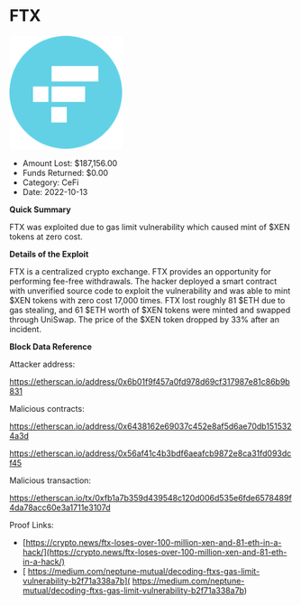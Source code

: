 # FTX
![FTX](/rektimages/FTX.png)
- Amount Lost: $187,156.00
- Funds Returned: $0.00
- Category: CeFi
- Date: 2022-10-13

**Quick Summary**

FTX was exploited due to gas limit vulnerability which caused mint of $XEN tokens at zero cost.

  


 **Details of the Exploit**

FTX is a centralized crypto exchange. FTX provides an opportunity for performing fee-free withdrawals. The hacker deployed a smart contract with unverified source code to exploit the vulnerability and was able to mint $XEN tokens with zero cost 17,000 times. FTX lost roughly 81 $ETH due to gas stealing, and 61 $ETH worth of $XEN tokens were minted and swapped through UniSwap. The price of the $XEN token dropped by 33% after an incident.

  


 **Block Data Reference**

Attacker address:

https://etherscan.io/address/0x6b01f9f457a0fd978d69cf317987e81c86b9b831

  


Malicious contracts:

https://etherscan.io/address/0x6438162e69037c452e8af5d6ae70db1515324a3d

https://etherscan.io/address/0x56af41c4b3bdf6aeafcb9872e8ca31fd093dcf45

  


Malicious transaction:

https://etherscan.io/tx/0xfb1a7b359d439548c120d006d535e6fde6578489f4da78acc60e3a1711e3107d


Proof Links:
- [https://crypto.news/ftx-loses-over-100-million-xen-and-81-eth-in-a-hack/](https://crypto.news/ftx-loses-over-100-million-xen-and-81-eth-in-a-hack/)
- [ https://medium.com/neptune-mutual/decoding-ftxs-gas-limit-vulnerability-b2f71a338a7b]( https://medium.com/neptune-mutual/decoding-ftxs-gas-limit-vulnerability-b2f71a338a7b)


